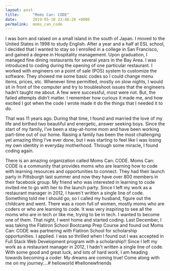 ```yaml
---
layout: post
title:      "Moms Can: CODE"
date:       2019-05-10 23:48:28 +0000
permalink:  moms_can_code
---
```




I was born and raised on a small island in the south of Japan. I moved to the United States in 1998 to study English. After a year and a half at ESL school, I decided that I wanted to stay so I enrolled in a college in San Francisco, and gained a degree in Hospitality management. Upon graduation, I managed fine dining restaurants for several years in the Bay Area.  I was introduced to coding during the opening of one particular restaurant. I worked with engineers on a point of sale (POS) system to customize the software. They showed me some basic codes so I could change menu items, prices, etc.  Whenever time permitted, mostly on slow nights, I would sit in front of the computer and try to troubleshoot issues that the engineers hadn’t taught me about. A few were successful, most were not. But, the failed attempts didn’t matter. I remember how curious it made me, and how excited I got when the code I wrote made it do the things that I needed it to do.  

That was 11 years ago. During that time, I found and married the love of my life and birthed two beautiful and energetic, answer seeking boys. Since the start of my family, I’ve been a stay-at-home mom and have been working part-time out of our home. Raising a family has been the most challenging yet amazing thing I’ve ever done, but I was starting to feel like I was losing my own identity in everyday motherhood. Through some miracle, I found coding again.  

There is an amazing organization called Moms Can: CODE. Moms Can: CODE is a community that provides moms who are learning how to code with learning resources and opportunities to connect. They had their launch party in Pittsburgh last summer and now they have over 800 members in their facebook group. My friend who was interested in learning to code invited me to go with her to the launch party. Since I left my work as a restaurant manager in 2012, I haven't written a single line of code. Something told me I should go, so I called my husband, figure out the childcare and went. There was a room full of women, mostly moms who are coders or who are learning to code. It was very inspiring to see all the moms who are in tech or like me, trying to be in tech. I wanted to become one of them. That night, I went home and started coding. Last December, I was taking the Flatiron School Bootcamp Prep Course and found out Moms Can: CODE was partnering with Flatiron School for scholarship opportunities. I applied. I was so thrilled when I found out I was accepted in Full Stack Web Development program with a scholarship!! Since I left my work as a restaurant manager in 2012, I hadn't written a single line of code. With some good and great luck, and lots of hard work, I am heading towards becoming a coder. My dreams are coming true! Come along with me on my journey….# helloworld #hellonewfriends

